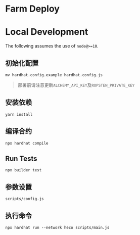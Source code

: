 # Farm Deploy 

# Local Development

The following assumes the use of `node@>=10`.
## 初始化配置

```
mv hardhat.config.example hardhat.config.js
```
>部署前请注意更新`ALCHEMY_API_KEY`及`ROPSTEN_PRIVATE_KEY`

## 安装依赖

```
yarn install
```

## 编译合约

```
npx hardhat compile
```

## Run Tests

```
npx builder test
```

## 参数设置

`scripts/config.js`

## 执行命令

```
npx hardhat run --network heco scripts/main.js
```